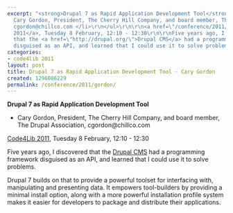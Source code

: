 ```yaml
---
excerpt: "<strong>Drupal 7 as Rapid Application Development Tool</strong>\r\n\r\n<ul>\r\n<li>
  Cary Gordon, President, The Cherry Hill Company, and board member, The Drupal Association,
  cgordon@chillco.com </li>\r\n</ul>\r\n\r\n<a href=\"/conference/2011/schedule\">Code4Lib
  2011</a>, Tuesday 8 February, 12:10 - 12:30\r\n\r\nFive years ago, I discovered
  that the <a href=\"http://drupal.org/\">Drupal CMS</a> had a programming framework
  disguised as an API, and learned that I could use it to solve problems.\r\n\r"
categories:
- code4lib 2011
layout: post
title: Drupal 7 as Rapid Application Development Tool - Cary Gordon
created: 1296086229
permalink: /conference/2011/gordon/
---
```

<strong>Drupal 7 as Rapid Application Development Tool</strong>

<ul>
<li> Cary Gordon, President, The Cherry Hill Company, and board member, The Drupal Association, cgordon@chillco.com </li>
</ul>

<a href="/conference/2011/schedule">Code4Lib 2011</a>, Tuesday 8 February, 12:10 - 12:30

Five years ago, I discovered that the <a href="http://drupal.org/">Drupal CMS</a> had a programming framework disguised as an API, and learned that I could use it to solve problems.

Drupal 7 builds on that to provide a powerful toolset for interfacing with, manipulating and presenting data. It empowers tool-builders by providing a minimal install option, along with a more powerful installation profile system makes it easier for developers to package and distribute their applications. 
